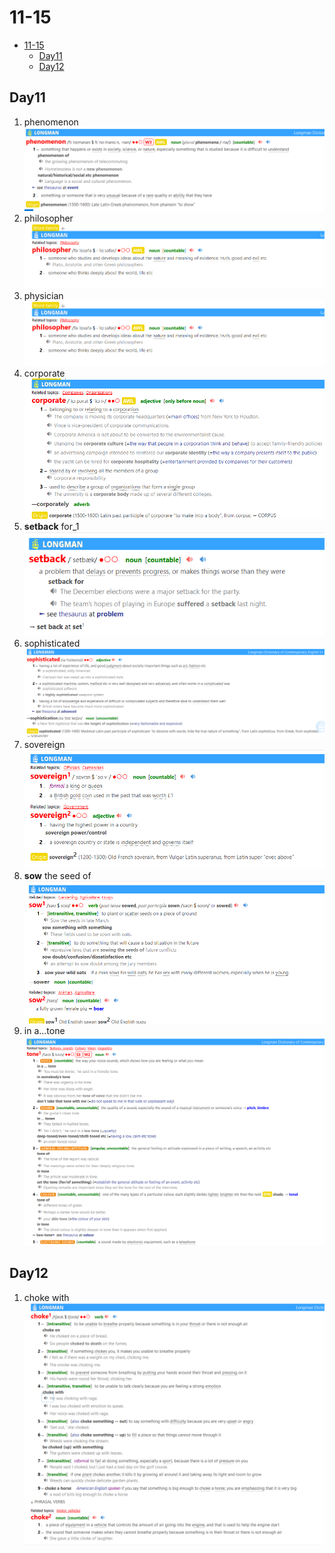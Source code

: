 # 11-15

- [11-15](#11-15)
  - [Day11](#day11)
  - [Day12](#day12)

## Day11

1. phenomenon![20220505151051](https://raw.githubusercontent.com/Logible/Image/main/note_image/20220505151051.png)
2. philosopher![20220505151135](https://raw.githubusercontent.com/Logible/Image/main/note_image/20220505151135.png)
3. physician![20220505151248](https://raw.githubusercontent.com/Logible/Image/main/note_image/20220505151248.png)
4. corporate![20220505151731](https://raw.githubusercontent.com/Logible/Image/main/note_image/20220505151731.png)
5. **setback** for_1![20220505152203](https://raw.githubusercontent.com/Logible/Image/main/note_image/20220505152203.png)
6. sophisticated![20220505152505](https://raw.githubusercontent.com/Logible/Image/main/note_image/20220505152505.png)
7. sovereign![20220505152556](https://raw.githubusercontent.com/Logible/Image/main/note_image/20220505152556.png)
8. **sow** the seed of![20220505152822](https://raw.githubusercontent.com/Logible/Image/main/note_image/20220505152822.png)
9. in a...tone![20220505153058](https://raw.githubusercontent.com/Logible/Image/main/note_image/20220505153058.png)

## Day12

1. choke with![20220506152501](https://raw.githubusercontent.com/Logible/Image/main/note_image/20220506152501.png)